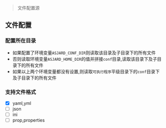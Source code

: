 > 文件配置源

## 文件配置

### 配置所在目录

- 如果配置了环境变量`ASJARD_CONF_DIR`则读取该目录及子目录下的所有文件
- 否则读取环境变量`ASJARD_HOME_DIR`的值并拼接`conf`目录,读取该目录下及子目录下的所有文件
- 如果以上两个环境变量都没有设置,则读取`可执行程序`平级目录下的`conf`目录下及子目录下的所有文件

### 支持文件格式

- [x] yaml,yml
- [ ] json
- [ ] ini
- [ ] prop,properties
